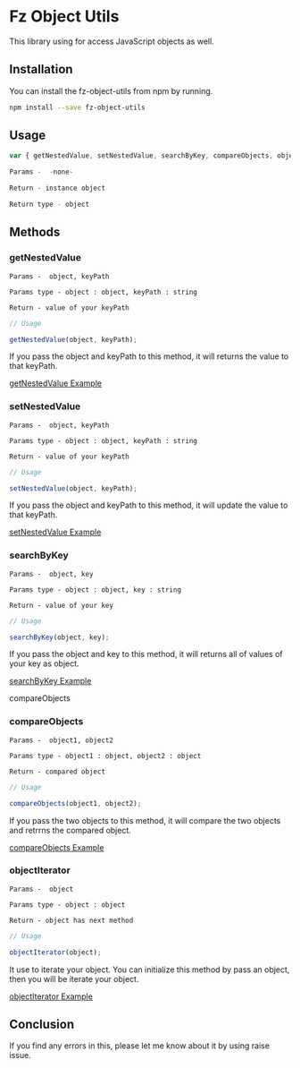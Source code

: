 Fz Object Utils
=======================

This library using for access JavaScript objects as well.

## Installation

You can install the fz-object-utils from npm by running.    

```sh
npm install --save fz-object-utils
```

## Usage

```js
var { getNestedValue, setNestedValue, searchByKey, compareObjects, objectIterator } = require('fz-object-utils');

Params -  -none-

Return - instance object

Return type - object

```

## Methods

### getNestedValue
`Params -  object, keyPath `

`Params type - object : object, keyPath : string`

`Return - value of your keyPath`

```js
// Usage

getNestedValue(object, keyPath);
```

If you pass the object and keyPath to this method, it will returns the value to that keyPath.

[getNestedValue Example](./examples/example__getNestedValue.js)

### setNestedValue
`Params -  object, keyPath `

`Params type - object : object, keyPath : string`

`Return - value of your keyPath`

```js
// Usage

setNestedValue(object, keyPath);
```

If you pass the object and keyPath to this method, it will update the value to that keyPath.

[setNestedValue Example](./examples/example__setNestedValue.js)

### searchByKey
`Params -  object, key `

`Params type - object : object, key : string`

`Return - value of your key`

```js
// Usage

searchByKey(object, key);
```

If you pass the object and key to this method, it will returns all of values of your key as object.

[searchByKey Example](./examples/example__searchByKey.js)

compareObjects

### compareObjects
`Params -  object1, object2 `

`Params type - object1 : object, object2 : object`

`Return - compared object`

```js
// Usage

compareObjects(object1, object2);
```

If you pass the two objects to this method, it will compare the two objects and retrrns the compared object.

[compareObjects Example](./examples/example__compareObjects.js)

### objectIterator
`Params -  object `

`Params type - object : object`

`Return - object has next method`

```js
// Usage

objectIterator(object);
```

It use to iterate your object. You can initialize this method by pass an object, then you will be iterate your object.


[objectIterator Example](./examples/example__objectIterator.js)


## Conclusion

If you find any errors in this, please let me know about it by using raise issue.
